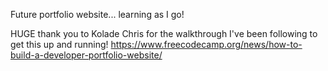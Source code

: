 Future portfolio website... learning as I go!

HUGE thank you to Kolade Chris for the walkthrough I've been following to get this up and running!
https://www.freecodecamp.org/news/how-to-build-a-developer-portfolio-website/
